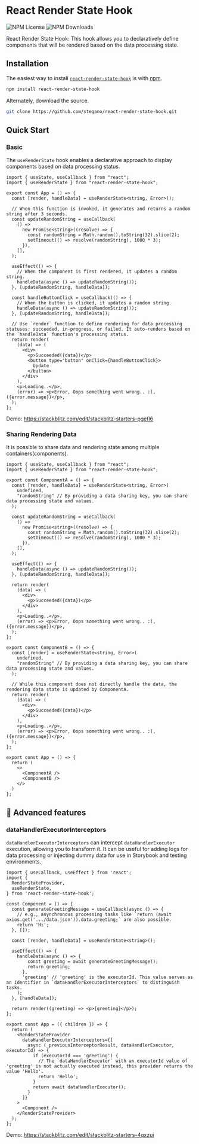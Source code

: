 # React Render State Hook
![NPM License](https://img.shields.io/npm/l/react-render-state-hook)
![NPM Downloads](https://img.shields.io/npm/dw/react-render-state-hook)

React Render State Hook: This hook allows you to declaratively define components that will be rendered based on the data processing state.

## Installation

The easiest way to install [`react-render-state-hook`](https://www.npmjs.com/package/react-render-state-hook) is with [npm](https://www.npmjs.com/).

```bash
npm install react-render-state-hook
```

Alternately, download the source.

```bash
git clone https://github.com/stegano/react-render-state-hook.git
```

## Quick Start

### Basic 
The `useRenderState` hook enables a declarative approach to display components based on data processing status. 

```tsx
import { useState, useCallback } from "react";
import { useRenderState } from "react-render-state-hook";

export const App = () => {
  const [render, handleData] = useRenderState<string, Error>();

  // When this function is invoked, it generates and returns a random string after 3 seconds.
  const updateRandomString = useCallback(
    () =>
      new Promise<string>((resolve) => {
        const randomString = Math.random().toString(32).slice(2);
        setTimeout(() => resolve(randomString), 1000 * 3);
      }),
    [],
  );

  useEffect(() => {
    // When the component is first rendered, it updates a random string.
    handleData(async () => updateRandomString());
  }, [updateRandomString, handleData]);

  const handleButtonClick = useCallback(() => {
    // When the button is clicked, it updates a random string.
    handleData(async () => updateRandomString());
  }, [updateRandomString, handleData]);

  // Use `render` function to define rendering for data processing statuses: succeeded, in-progress, or failed. It auto-renders based on the `handleData` function's processing status.
  return render(
    (data) => (
      <div>
        <p>Succeeded({data})</p>
        <button type="button" onClick={handleButtonClick}>
          Update
        </button>
      </div>
    ),
    <p>Loading..</p>,
    (error) => <p>Error, Oops something went wrong.. :(, ({error.message})</p>,
  );
};
```
Demo: https://stackblitz.com/edit/stackblitz-starters-pgefl6

### Sharing Rendering Data 
It is possible to share data and rendering state among multiple containers(components).

```tsx
import { useState, useCallback } from "react";
import { useRenderState } from "react-render-state-hook";

export const ComponentA = () => {
  const [render, handleData] = useRenderState<string, Error>(
    undefined, 
    "randomString" // By providing a data sharing key, you can share data processing state and values.
  );
  
  const updateRandomString = useCallback(
    () =>
      new Promise<string>((resolve) => {
        const randomString = Math.random().toString(32).slice(2);
        setTimeout(() => resolve(randomString), 1000 * 3);
      }),
    [],
  );

  useEffect(() => {
    handleData(async () => updateRandomString());
  }, [updateRandomString, handleData]);

  return render(
    (data) => (
      <div>
        <p>Succeeded({data})</p>
      </div>
    ),
    <p>Loading..</p>,
    (error) => <p>Error, Oops something went wrong.. :(, ({error.message})</p>,
  );
};

export const ComponentB = () => {
  const [render] = useRenderState<string, Error>(
    undefined, 
    "randomString" // By providing a data sharing key, you can share data processing state and values.
  );

  // While this component does not directly handle the data, the rendering data state is updated by ComponentA.
  return render(
    (data) => (
      <div>
        <p>Succeeded({data})</p>
      </div>
    ),
    <p>Loading..</p>,
    (error) => <p>Error, Oops something went wrong.. :(, ({error.message})</p>,
  );
};

export const App = () => {
  return (
    <>
      <ComponentA />
      <ComponentB />
    </>
  )
};
```


## 🧐 Advanced features

### dataHandlerExecutorInterceptors
`dataHandlerExecutorInterceptors` can intercept `dataHandlerExecutor` execution, allowing you to transform it. It can be useful for adding logs for data processing or injecting dummy data for use in Storybook and testing environments.

```tsx
import { useCallback, useEffect } from 'react';
import {
  RenderStateProvider,
  useRenderState,
} from 'react-render-state-hook';

const Component = () => {
  const generateGreetingMessage = useCallback(async () => {
    // e.g., asynchronous processing tasks like `return (await axios.get('.../data.json')).data.greeting;` are also possible.
    return 'Hi';
  }, []);

  const [render, handleData] = useRenderState<string>();

  useEffect(() => {
    handleData(async () => {
        const greeting = await generateGreetingMessage();
        return greeting;
      }, 
      'greeting' // 'greeting' is the executorId. This value serves as an identifier in `dataHandlerExecutorInterceptors` to distinguish tasks.
    );
  }, [handleData]);

  return render((greeting) => <p>{greeting}</p>);
};

export const App = ({ children }) => {
  return (
    <RenderStateProvider
      dataHandlerExecutorInterceptors={[
        async (_previousInterceptorResult, dataHandlerExecutor, executorId) => {
          if (executorId === 'greeting') {
            // The `dataHandlerExecutor` with an executorId value of 'greeting' is not actually executed instead, this provider returns the value 'Hello'.
            return 'Hello';
          }
          return await dataHandlerExecutor();
        }
      ]}
    >
      <Component />
    </RenderStateProvider>
  );
};
```
Demo: https://stackblitz.com/edit/stackblitz-starters-4qxzui